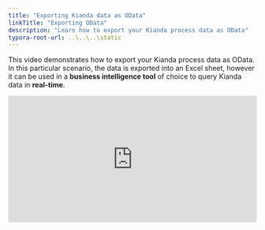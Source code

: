 ```yaml
---
title: "Exporting Kianda data as OData"
linkTitle: "Exporting OData"
description: "Learn how to export your Kianda process data as OData"
typora-root-url: ..\..\..\static
---
```


This video demonstrates how to export your Kianda process data as OData. In this particular scenario, the data is exported into an Excel sheet, however it can be used in a **business intelligence tool** of choice to query Kianda data in **real-time**.

<div style="padding:50.94% 0 0 0;position:relative;"><iframe src="https://player.vimeo.com/video/820837848?h=6cdec864c7&amp;badge=0&amp;autopause=0&amp;player_id=0&amp;app_id=58479" frameborder="0" allow="autoplay; fullscreen; picture-in-picture" allowfullscreen style="position:absolute;top:0;left:0;width:100%;height:100%;" title="Connecting to SharePoint example"></iframe></div><script src="https://player.vimeo.com/api/player.js"></script>